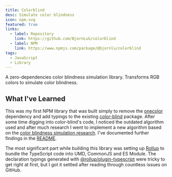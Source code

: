 ```yaml
---
title: Colorblind
desc: Simulate color blindness
icon: npm.svg
featured: true
links:
  - label: Repository
    link: https://github.com/BjornLuG/colorblind
  - label: NPM
    link: https://www.npmjs.com/package/@bjornlu/colorblind
tags:
  - JavaScript
  - Library
---
```


A zero-dependencies color blindness simulation library. Transforms RGB colors to simulate color blindness.

<!-- endexcerpt -->

## What I've Learned

This was my first NPM library that was built simply to remove the [onecolor](https://github.com/One-com/one-color) dependency and add typings to the existing [color-blind](https://github.com/skratchdot/color-blind) package. After some time digging into color-blind's code, I noticed the outdated algorithm used and after much research I went to implement a new algorithm based on the [color blindness simulation research](https://ixora.io/projects/colorblindness/color-blindness-simulation-research/). I've documented further findings in the [README](https://github.com/BjornLuG/colorblind#prior-research).

The most significant part while building this library was setting up [Rollup](https://github.com/BjornLuG/colorblind#prior-research) to bundle the TypeScript code into UMD, CommonJS and ES Module. The declaration typings generated with [@rollup/plugin-typescript](https://github.com/rollup/plugins/tree/master/packages/typescript) were tricky to get right at first, but I got it settled after reading through countless issues on GitHub.
